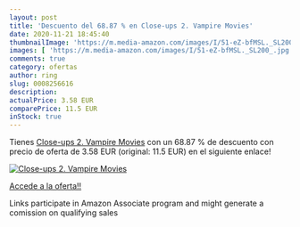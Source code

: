 ```yaml
---
layout: post
title: 'Descuento del 68.87 % en Close-ups 2. Vampire Movies'
date: 2020-11-21 18:45:40
thumbnailImage: 'https://m.media-amazon.com/images/I/51-eZ-bfMSL._SL200_.jpg'
images: [ 'https://m.media-amazon.com/images/I/51-eZ-bfMSL._SL200_.jpg' ]
comments: true
category: ofertas
author: ring
slug: 0008256616
description:
actualPrice: 3.58 EUR
comparePrice: 11.5 EUR
inStock: true
---
```


Tienes [Close-ups 2. Vampire Movies](https://www.amazon.es/dp/0008256616/?tag=tolees-21) con un 68.87 % de descuento con precio de oferta de 3.58 EUR (original: 11.5 EUR) en el siguiente enlace!

[![Close-ups 2. Vampire Movies](https://m.media-amazon.com/images/I/51-eZ-bfMSL._SL200_.jpg)](https://www.amazon.es/dp/0008256616/?tag=tolees-21)

[Accede a la oferta!!](https://www.amazon.es/dp/0008256616/?tag=tolees-21)

Links participate in Amazon Associate program and might generate a comission on qualifying sales


